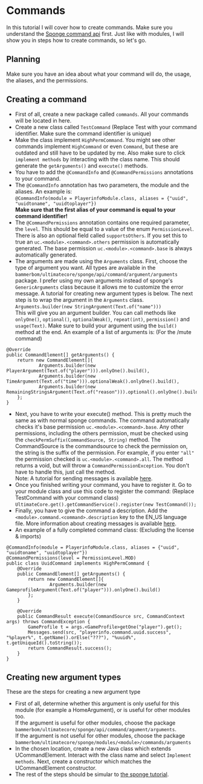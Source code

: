 Commands
====
In this tutorial I will cover how to create commands.
Make sure you understand the [Sponge command api](https://docs.spongepowered.org/stable/en/plugin/commands/index.html) first.
Just like with modules, I will show you in steps how to create commands, so let's go.

## Planning
Make sure you have an idea about what your command will do, the usage, the aliases, and the permissions.

## Creating a command
* First of all, create a new package called `commands`. All your commands will be located in here.
* Create a new class called `TestCommand` (Replace Test with your command identifier. Make sure the command identifier is unique)
* Make the class implement `HighPermCommand`. You might see other commands implement `HighCommand` or even `Command`, but these are outdated and still have to be updated by me. Also make sure to click `implement methods` by interacting with the class name. This should generate the `getArguments()`  and `execute()` methods.
* You have to add the `@CommandInfo` and `@CommandPermissions` annotations to your command.<br>
* The `@CommandInfo` annotation has two parameters, the module and the aliases. An example is:<br> 
`@CommandInfo(module = PlayerinfoModule.class, aliases = {"uuid", "uuidtoname", "uuidtoplayer"})`<br>
**Make sure that the first alias of your command is equal to your command identifier!**
* The `@CommandPermissions` annotation contains one required parameter, the `level`. This should be equal to a value of the enum `PermissionLevel`. There is also an optional field called `supportsOthers`. If you set this to true an `uc.<module>.<command>.others` permission is automatically generated. The base permission `uc.<module>.<command>.base` is always automatically generated.
* The arguments are made using the `Arguments` class. First, choose the type of argument you want. All types are available in the `bammerbom/ultimatecore/sponge/api/command/argument/arguments` package. I prefer using my own arguments instead of sponge's `GenericArguments` class because it allows me to customize the error message. A tutorial for creating new argument types is below. 
The next step is to wrap the argument in the `Arguments` class.<br>
`Arguments.builder(new StringArgument(Text.of("name")))`<br>
This will give you an argument builder. You can call methods like `onlyOne()`, `optional()`, `optionalWeak()`, `repeat(int)`, `permission()` and `usage(Text)`. Make sure to build your argument using the `build()` method at the end.
An example of a list of arguments is: (For the /mute command)<br>
```
@Override
public CommandElement[] getArguments() {
    return new CommandElement[]{
            Arguments.builder(new PlayerArgument(Text.of("player"))).onlyOne().build(),
            Arguments.builder(new TimeArgument(Text.of("time"))).optionalWeak().onlyOne().build(),
            Arguments.builder(new RemainingStringsArgument(Text.of("reason"))).optional().onlyOne().build()
    };
}
```
* Next, you have to write your execute() method. This is pretty much the same as with normal sponge commands. The command automatically checks it's base permission `uc.<module>.<command>.base`. Any other permissions, including the others permission, must be checked using the `checkPermSuffix(CommandSource, String)` method. The CommandSource is the commandsource to check the permission on, the string is the suffix of the permission. For example, if you enter `"all"` the permission checked is `uc.<module>.<command>.all`. The method returns a void, but will throw a `CommandPermissionException`. You don't have to handle this, just call the method.<br>
Note: A tutorial for sending messages is available [here](messages.md).
* Once you finished writing your command, you have to register it. Go to your module class and use this code to register the command: (Replace TestCommand with your command class)<br>
`UltimateCore.get().getCommandService().register(new TestCommand());`
* Finally, you have to give the command a description. Add the `<module>.command.<command>.description` key to the EN_US language file. More information about creating messages is available [here](messages.md).
* An example of a fully completed command class: (Excluding the license & imports)<br>
```
@CommandInfo(module = PlayerinfoModule.class, aliases = {"uuid", "uuidtoname", "uuidtoplayer"})
@CommandPermissions(level = PermissionLevel.MOD)
public class UuidCommand implements HighPermCommand {
    @Override
    public CommandElement[] getArguments() {
        return new CommandElement[]{
                Arguments.builder(new GameprofileArgument(Text.of("player"))).onlyOne().build()
        };
    }

    @Override
    public CommandResult execute(CommandSource src, CommandContext args) throws CommandException {
        GameProfile t = args.<GameProfile>getOne("player").get();
        Messages.send(src, "playerinfo.command.uuid.success", "%player%", t.getName().orElse("???"), "%uuid%", t.getUniqueId().toString());
        return CommandResult.success();
    }
}

```

## Creating new argument types
These are the steps for creating a new argument type
* First of all, determine whether this argument is only useful for this module (for example a HomeArgument), or is useful for other modules too.<br>
If the argument is useful for other modules, choose the package `bammerbom/ultimatecore/sponge/api/command/agument/arguments`.<br>
If the argument is not useful for other modules, choose the package `bammerbom/ultimatecore/sponge/modules/<module>/commands/arguments`
* In the chosen location, create a new Java class which extends UCommandElement. Interact with the class name and select `Implement methods`. Next, create a constructor which matches the UCommandElement constructor.
* The rest of the steps should be simular to [the sponge tutorial](https://docs.spongepowered.org/stable/en/plugin/commands/arguments.html#custom-command-elements).